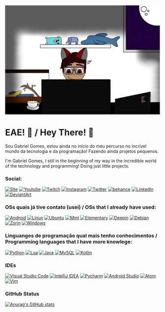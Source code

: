 ![Ilustração](git_cover.png)

# EAE! 👋 / Hey There! 👋

Sou Gabriel Gomes, estou ainda no início do meu percurso no incrível mundo da tecnologia e da programação! Fazendo ainda projetos pequenos.

I'm Gabriel Gomes, I still in the beginning of my way in the incredible world of the technology and programming! Doing just little projects.

### Social:

[![Site](https://img.shields.io/badge/Wordpress-21759B?style=for-the-badge&logo=wordpress&logoColor=white)](https://sitelokost.wordpress.com) [![Youtube](https://img.shields.io/badge/YouTube-FF0000?style=for-the-badge&logo=youtube&logoColor=white)](https://www.youtube.com/channel/UCybe7112IzL20CJZoEn0kDA) [![Twitch](https://img.shields.io/badge/Twitch-9146FF?style=for-the-badge&logo=twitch&logoColor=white)](https://twitch.tv/Lokost_Games) [![Instagram](https://img.shields.io/badge/Instagram-E4405F?style=for-the-badge&logo=instagram&logoColor=white)](https://instagram.com/gabriel_lokost) [![Twitter](https://img.shields.io/badge/Twitter-1DA1F2?style=for-the-badge&logo=twitter&logoColor=white)](https://twitter.com/LokostGames) [![behance](https://img.shields.io/badge/-Behance-blue?style=for-the-badge&logo=behance&logoColor=white)](https://behance.net/Lokost) [![LinkedIn](https://img.shields.io/badge/LinkedIn-0077B5?style=for-the-badge&logo=linkedin&logoColor=white)](https://www.linkedin.com/in/gabriel-gomes-085454187/) [![DeviantArt](https://img.shields.io/badge/DeviantArt-05CC47?style=for-the-badge&logo=deviantart&logoColor=white)](https://lokostgames.deviantart.com)

### OSs quais já tive contato (usei) / OSs that I already have used:
[![Android](https://img.shields.io/badge/Android-3DDC84?style=for-the-badge&logo=android&logoColor=white)](https://android.com) [![Linux](https://img.shields.io/badge/Linux-FCC624?style=for-the-badge&logo=linux&logoColor=black)](https://www.linuxfoundation.org/) [![Ubuntu](https://img.shields.io/badge/Ubuntu-E95420?style=for-the-badge&logo=ubuntu&logoColor=white)](https://ubuntu.com) [![Mint](https://img.shields.io/badge/Linux_Mint-87CF3E?style=for-the-badge&logo=linux-mint&logoColor=white)](https://linuxmint.com) [![Elementary](https://img.shields.io/badge/Elementary%20OS-64BAFF?style=for-the-badge&logo=elementary&logoColor=white)](https://elementary.io) [![Deepin](https://img.shields.io/badge/Deepin-007CFF?style=for-the-badge&logo=deepin&logoColor=white)](https://deepin.org) [![Debian](https://img.shields.io/badge/Debian-A81D33?style=for-the-badge&logo=debian&logoColor=white)](https://debian.org) [![Zorin](https://img.shields.io/badge/Zorin%20OS-0CC1F3?style=for-the-badge&logo=zorin&logoColor=white)](https://zorin.com) [![Windows](https://img.shields.io/badge/Windows-0078D6?style=for-the-badge&logo=windows&logoColor=white)](https://microsoft.com/windows)

### Linguanges de programação qual mais tenho conhecimentos / Programming languages that I have more knowlege:
[![Python](https://img.shields.io/badge/Python-3776AB?style=for-the-badge&logo=python&logoColor=white)](https://python.org) [![Lua](https://img.shields.io/badge/Lua-2C2D72?style=for-the-badge&logo=lua&logoColor=white)](https://lua.org) [![Java](https://img.shields.io/badge/Java-ED8B00?style=for-the-badge&logo=java&logoColor=white)](https://oracle.com/java) [![MySQL](https://img.shields.io/badge/MySQL-00000F?style=for-the-badge&logo=mysql&logoColor=white)](https://mysql.com) [![Kotlin](https://img.shields.io/badge/Kotlin-0095D5?&style=for-the-badge&logo=kotlin&logoColor=white)](https://kotlinlang.org)

### IDEs
[![Visual Studio Code](https://img.shields.io/badge/Visual_Studio_Code-0078D4?style=for-the-badge&logo=visual%20studio%20code&logoColor=white)](https://code.visualstudio.com) [![IntelliJ IDEA](https://img.shields.io/badge/IntelliJ_IDEA-000000.svg?style=for-the-badge&logo=intellij-idea&logoColor=white)](https://jetbrains.com/idea) [![Pycharm](https://img.shields.io/badge/PyCharm-000000.svg?&style=for-the-badge&logo=PyCharm&logoColor=white)](https://jetbrains.com/pycharm) [![Android Studio](https://img.shields.io/badge/Android_Studio-3DDC84?style=for-the-badge&logo=android-studio&logoColor=white)](https://developer.android.com/studio) [![Atom](https://img.shields.io/badge/Atom-66595C?style=for-the-badge&logo=Atom&logoColor=white)](https://atom.io) [![Vim](https://img.shields.io/badge/VIM-%2311AB00.svg?&style=for-the-badge&logo=vim&logoColor=white)](https://vim.org)


### GitHub Status
[![Anurag's GitHub stats](https://github-readme-stats.vercel.app/api?username=Lokost&show_icons=true&theme=merko)](https://github.com/anuraghazra/github-readme-stats)
